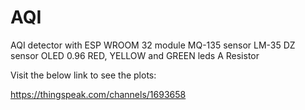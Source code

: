 # AQI
AQI detector with ESP WROOM 32 module
MQ-135 sensor
LM-35 DZ sensor
OLED 0.96
RED, YELLOW and GREEN leds
A Resistor


Visit the below link to see the plots:

https://thingspeak.com/channels/1693658
